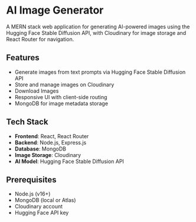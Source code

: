 # AI Image Generator

A MERN stack web application for generating AI-powered images using the Hugging Face Stable Diffusion API, with Cloudinary for image storage and React Router for navigation.

## Features
- Generate images from text prompts via Hugging Face Stable Diffusion API
- Store and manage images on Cloudinary
- Download Images
- Responsive UI with client-side routing
- MongoDB for image metadata storage

## Tech Stack
- **Frontend**: React, React Router
- **Backend**: Node.js, Express.js
- **Database**: MongoDB
- **Image Storage**: Cloudinary
- **AI Model**: Hugging Face Stable Diffusion API

## Prerequisites
- Node.js (v16+)
- MongoDB (local or Atlas)
- Cloudinary account
- Hugging Face API key

